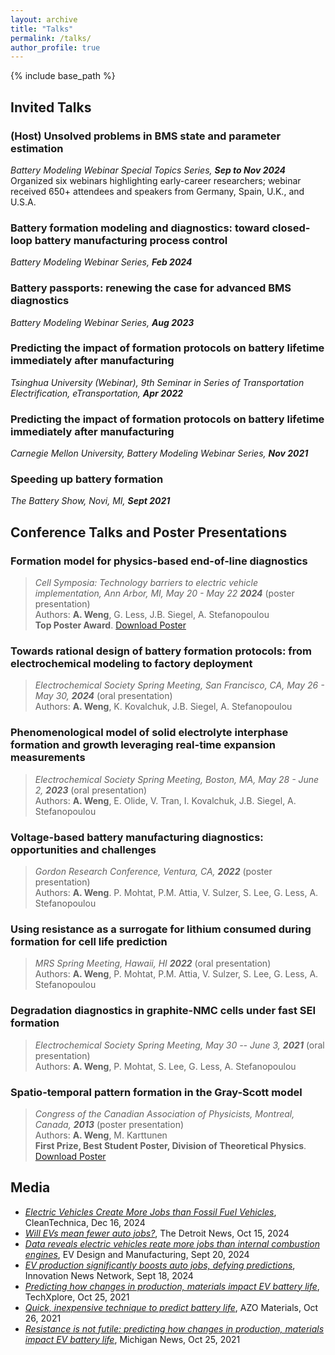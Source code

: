 ```yaml
---
layout: archive
title: "Talks"
permalink: /talks/
author_profile: true
---
```


{% include base_path %}

<!-- | Title  | Venue | Date
|---|---|---|
| Battery formation modeling and diagnostics: toward closed-loop battery manufacturing process control | Battery Modeling Webinar Series | Feb 2024
| Battery passports: renewing the case for advanced BMS diagnostics | Battery Modeling Webinar Series | Aug 2023 -->

## Invited Talks

### (Host) Unsolved problems in BMS state and parameter estimation
*Battery Modeling Webinar Special Topics Series, **Sep to Nov 2024***
Organized six webinars highlighting early-career researchers; webinar received 650+ attendees and speakers from Germany, Spain, U.K., and U.S.A.

### Battery formation modeling and diagnostics: toward closed-loop battery manufacturing process control
*Battery Modeling Webinar Series, **Feb 2024***

### Battery passports: renewing the case for advanced BMS diagnostics
*Battery Modeling Webinar Series, **Aug 2023***

### Predicting the impact of formation protocols on battery lifetime immediately after manufacturing
*Tsinghua University (Webinar), 9th Seminar in Series of Transportation Electrification, eTransportation, **Apr 2022***

### Predicting the impact of formation protocols on battery lifetime immediately after manufacturing
*Carnegie Mellon University, Battery Modeling Webinar Series, **Nov 2021***

### Speeding up battery formation
*The Battery Show, Novi, MI, **Sept 2021***

## Conference Talks and Poster Presentations

### Formation model for physics-based end-of-line diagnostics
> *Cell Symposia: Technology barriers to electric vehicle implementation, Ann Arbor, MI, May 20 - May 22 **2024*** (poster presentation) \
> Authors: **A. Weng**, G. Less, J.B. Siegel, A. Stefanopoulou \
> **Top Poster Award**. [Download Poster](https://github.com/wengandrew/wengandrew.github.io/blob/master/files/poster-2024-05-22-cell-symposium.pdf)

### Towards rational design of battery formation protocols: from electrochemical modeling to factory deployment
> *Electrochemical Society Spring Meeting, San Francisco, CA, May 26 - May 30, **2024*** (oral presentation) \
> Authors: **A. Weng**, K. Kovalchuk, J.B. Siegel, A. Stefanopoulou

### Phenomenological model of solid electrolyte interphase formation and growth leveraging real-time expansion measurements
> *Electrochemical Society Spring Meeting, Boston, MA, May 28 - June 2, **2023*** (oral presentation) \
> Authors: **A. Weng**, E. Olide, V. Tran, I. Kovalchuk, J.B. Siegel, A. Stefanopoulou

### Voltage-based battery manufacturing diagnostics: opportunities and challenges
> *Gordon Research Conference, Ventura, CA, **2022*** (poster presentation) \
> Authors: **A. Weng**. P. Mohtat, P.M. Attia, V. Sulzer, S. Lee, G. Less, A. Stefanopoulou

### Using resistance as a surrogate for lithium consumed during formation for cell life prediction
> *MRS Spring Meeting, Hawaii, HI **2022*** (oral presentation) \
> Authors: **A. Weng**, P. Mohtat, P.M. Attia, V. Sulzer, S. Lee, G. Less, A. Stefanopoulou

### Degradation diagnostics in graphite-NMC cells under fast SEI formation
> *Electrochemical Society Spring Meeting, May 30 -- June 3, **2021*** (oral presentation) \
> Authors: **A. Weng**, P. Mohtat, S. Lee, G. Less, A. Stefanopoulou

### Spatio-temporal pattern formation in the Gray-Scott model

> *Congress of the Canadian Association of Physicists, Montreal, Canada, **2013*** (poster presentation) \
> Authors: **A. Weng**, M. Karttunen \
> **First Prize, Best Student Poster, Division of Theoretical Physics**. [Download Poster](https://github.com/wengandrew/wengandrew.github.io/blob/master/files/poster-2013-gray-scott.pdf)

## Media

- [*Electric Vehicles Create More Jobs than Fossil Fuel Vehicles*](https://cleantechnica.com/2024/12/16/electric-vehicles-create-more-jobs-than-fossil-fuel-vehicles-research/), CleanTechnica, Dec 16, 2024
- [*Will EVs mean fewer auto jobs?*](https://www.detroitnews.com/story/business/autos/2024/10/15/will-evs-mean-fewer-auto-jobs/75283308007), The Detroit News, Oct 15, 2024
- [*Data reveals electric vehicles reate more jobs than internal combustion engines*](https://www.evdesignandmanufacturing.com/news/university-michigan-study-shows-automotive-assembly-jobs-increase-10x-ev-production/), EV Design and Manufacturing, Sept 20, 2024
- [*EV production significantly boosts auto jobs, defying predictions*](https://www.innovationnewsnetwork.com/ev-production-significantly-boosts-auto-jobs-defying-predictions/51240/?utm_source=rss&utm_medium=rss&utm_campaign=ev-production-significantly-boosts-auto-jobs-defying-predictions), Innovation News Network, Sept 18, 2024
- [*Predicting how changes in production, materials impact EV battery life*](https://techxplore.com/news/2021-10-production-materials-impact-ev-battery.html), TechXplore, Oct 25, 2021
- [*Quick, inexpensive technique to predict battery life*](https://www.azom.com/news.aspx?newsID=57059), AZO Materials, Oct 26, 2021
- [*Resistance is not futile: predicting how changes in production, materials impact EV battery life*](https://news.umich.edu/resistance-is-not-futile-predicting-how-changes-in-production-materials-impact-ev-battery-life/), Michigan News, Oct 25, 2021



